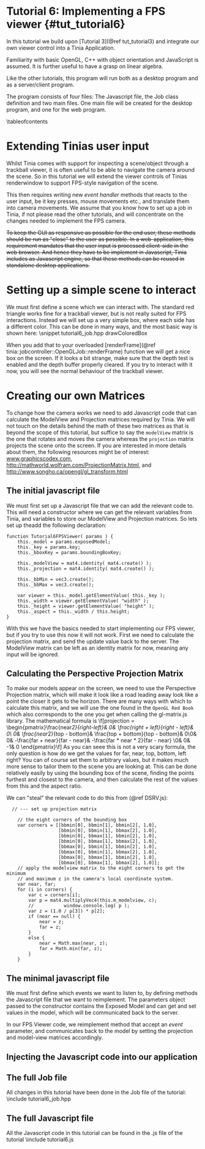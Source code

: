 Tutorial 6: Implementing a FPS viewer {#tut_tutorial6}
===

In this tutorial we build upon [Tutorial 3](@ref tut_tutorial3) and 
integrate our own viewer control into a Tinia Application.

Familiarity with basic OpenGL, C++ with object orientation and 
JavaScript is assumed. It is further useful to have a grasp on linear algebra.



Like the other tutorials, this program will run both as a desktop program and as a server/client program.

The program consists of four files: The Javascript file, the Job class definition and two main files. One
main file will be created for the desktop program, and one for the web program.

\tableofcontents

Extending Tinias user input
====
Whilst Tinia comes with support for inspecting a scene/object through a trackball viewer, it is often useful to be able to navigate the camera around the scene.
So in this tutorial we will extend the viewer controls of Tinias renderwindow to support FPS-style navigation of the scene.

This then requires writing new _event handler_ methods that reacts to the user input, be it key presses, mouse movements etc., and translate them into camera movements.
We assume that you know how to set up a job in Tinia, if not please read the other tutorials, and will concentrate on the changes needed to implement the FPS camera.


~~To keep the GUI as responsive as possible for the end user, these methods 
should be run as "close" to the user as possible. In a web-application, this
requirement mandates that the user input is processed client-side in the web
browser. And hence they have to be implement in Javascript, Tinia includes
as Javascript engine, so that these methods can be reused in standalone desktop
applications.~~

Setting up a simple scene to interact 
===
We must first define a scene which we can interact with. The standard red triangle works fine for a trackball viewer, but is not really suited for FPS interactions.
Instead we will set up a very simple box, where each side has a different color. This can be done in many ways, and the most basic way is shown here:
\snippet tutorial6_job.hpp drawColoredBox

When you add that to your overloaded
[renderFrame](@ref tinia::jobcontroller::OpenGLJob::renderFrame) function we will get a nice box on the screen. If it looks a bit strange, make sure that the depth test is enabled and the depth buffer properly cleared.
If you try to interact with it now, you will see the normal behaviour of the trackball viewer.

Creating our own Matrices
===
To change how the camera works we need to add Javascript code that can calculate the ModelView and Projection matrices required by Tinia.
We will not touch on the details behind the math of these two matrices as that is beyond the scope of this tutorial, but suffice to say the ```modelView``` matrix is the one that rotates and moves the camera whereas the ```projection``` matrix projects the scene onto the screen.
If you are interested in more details about them, the following resources might be of interest:
www.graphicscodex.com, http://mathworld.wolfram.com/ProjectionMatrix.html, and http://www.songho.ca/opengl/gl_transform.html


The initial javascript file
--
We must first set up a Javascript file that we can add the relevant code to. This will need a constructor where we can get the relevant variables from Tinia, and variables to store our ModelView and Projection matrices.
So lets set up theadd the following declaration:
  
    function Tutorial6FPSViewer( params ) {
        this._model = params.exposedModel;
        this._key = params.key;
        this._bboxKey = params.boundingBoxKey;

        this._modelView = mat4.identity( mat4.create() );
        this._projection = mat4.identity( mat4.create() );
        
        this._bbMin = vec3.create();
        this._bbMax = vec3.create();

        var viewer = this._model.getElementValue( this._key );
        this._width = viewer.getElementValue( "width" );
        this._height = viewer.getElementValue( "height" );
        this._aspect = this._width / this.height;        
    }

With this we have the basics needed to start implementing our FPS viewer, but if you try to use this now it will not work.
First we need to calculate the projection matrix, and send the update value back to the server. 
The ModelView matrix can be left as an identity matrix for now, meaning any input will be ignored. 

Calculating the Perspective Projection Matrix
---
To make our models appear on the screen, we need to use the Perspective Projection matrix, which will make it look like a road leading away look like a point the closer it gets to the horizon.
There are many ways with which to calculate this matrix, and we will use the one found in the ```OpenGL Red Book``` which also corresponds to the one you get when calling the gl-matrix.js library.
The mathematical formula is \f[projection = \begin{pmatrix}\frac{near*2}{right-left}& 0& \frac{right + left}{right - left}& 0\\ 0& \frac{near*2}{top - bottom}& \frac{top + bottom}{top - bottom}& 0\\0& 0& -\frac{far + near}{far - near}& -\frac{far * near * 2}{far - near} \\0& 0& -1& 0 \end{pmatrix}\f]
As you can seee this is not a very scary formula, the only question is how do we get the values for far, near, top, bottom, left right? You can of course set them to arbitrary values, but it makes much more sense to tailor them to the scene you are looking at.
This can be done relatively easily by using the bounding box of the scene, finding the points furthest and closest to the camera, and then calculate the rest of the values from this and the aspect ratio.

We can "steal" the relevant code to do this from (@ref DSRV.js):

      // --- set up projection matrix

        // the eight corners of the bounding box
        var corners = [[bbmin[0], bbmin[1], bbmin[2], 1.0],
                       [bbmin[0], bbmin[1], bbmax[2], 1.0],
                       [bbmin[0], bbmax[1], bbmin[2], 1.0],
                       [bbmin[0], bbmax[1], bbmax[2], 1.0],
                       [bbmax[0], bbmin[1], bbmin[2], 1.0],
                       [bbmax[0], bbmin[1], bbmax[2], 1.0],
                       [bbmax[0], bbmax[1], bbmin[2], 1.0],
                       [bbmax[0], bbmax[1], bbmax[2], 1.0]];
        // apply the modelview matrix to the eight corners to get the minimum
        // and maximum z in the camera's local coordinate system.
        var near, far;
        for (i in corners) {
            var c = corners[i];
            var p = mat4.multiplyVec4(this.m_modelview, c);
            //           window.console.log( p );
            var z = (1.0 / p[3]) * p[2];
            if (near == null) {
                near = z;
                far = z;
            }
            else {
                near = Math.max(near, z);
                far = Math.min(far, z);
            }
        }

The minimal javascript file
---
We must first define which events we want to listen to, by defining
methods the Javascript file that we want to reimplement. The parameters object
passed to the constructor contains the Exposed Model and can get and set
values in the model, which will be communicated back to the server.

In our FPS Viewer code, we reimplement method that 
accept an _event_ parameter, and communicates back to the model by setting 
the projection and model-view matrices accordingly.

Injecting the Javascript code into our application
---






The full Job file
---
All changes in this tutorial have been done in the Job file of the tutorial:
\include tutorial6_job.hpp

The full Javascript file
---
All the Javascript code in this tutorial can be found in the .js file of the tutorial
\include tutorial6.js